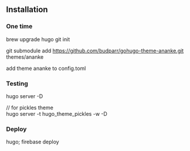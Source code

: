 ## Installation

### One time
brew upgrade hugo
git init

git submodule add https://github.com/budparr/gohugo-theme-ananke.git themes/ananke

add theme ananke to config.toml

### Testing

hugo server -D

// for pickles theme\
hugo server -t hugo_theme_pickles -w -D

### Deploy

hugo; firebase deploy
